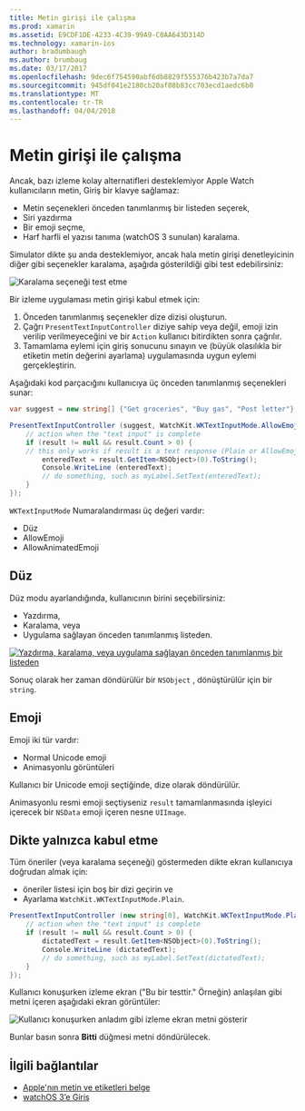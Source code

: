 ```yaml
---
title: Metin girişi ile çalışma
ms.prod: xamarin
ms.assetid: E9CDF1DE-4233-4C39-99A9-C0AA643D314D
ms.technology: xamarin-ios
author: bradumbaugh
ms.author: brumbaug
ms.date: 03/17/2017
ms.openlocfilehash: 9dec6f754590abf6db8829f555376b423b7a7da7
ms.sourcegitcommit: 945df041e2180cb20af08b83cc703ecd1aedc6b0
ms.translationtype: MT
ms.contentlocale: tr-TR
ms.lasthandoff: 04/04/2018
---
```

# <a name="working-with-text-input"></a>Metin girişi ile çalışma

Ancak, bazı izleme kolay alternatifleri desteklemiyor Apple Watch kullanıcıların metin, Giriş bir klavye sağlamaz:

- Metin seçenekleri önceden tanımlanmış bir listeden seçerek,
- Siri yazdırma
- Bir emoji seçme,
- Harf harfli el yazısı tanıma (watchOS 3 sunulan) karalama.

Simulator dikte şu anda desteklemiyor, ancak hala metin girişi denetleyicinin diğer gibi seçenekler karalama, aşağıda gösterildiği gibi test edebilirsiniz:

![](text-input-images/textinput-sml.png "Karalama seçeneği test etme")

Bir izleme uygulaması metin girişi kabul etmek için:

1. Önceden tanımlanmış seçenekler dize dizisi oluşturun.
2. Çağrı `PresentTextInputController` diziye sahip veya değil, emoji izin verilip verilmeyeceğini ve bir `Action` kullanıcı bitirdikten sonra çağrılır.
3. Tamamlama eylemi için giriş sonucunu sınayın ve (büyük olasılıkla bir etiketin metin değerini ayarlama) uygulamasında uygun eylemi gerçekleştirin.

Aşağıdaki kod parçacığını kullanıcıya üç önceden tanımlanmış seçenekleri sunar:

```csharp
var suggest = new string[] {"Get groceries", "Buy gas", "Post letter"};

PresentTextInputController (suggest, WatchKit.WKTextInputMode.AllowEmoji, (result) => {
    // action when the "text input" is complete
    if (result != null && result.Count > 0) {
    // this only works if result is a text response (Plain or AllowEmoji)
        enteredText = result.GetItem<NSObject>(0).ToString();
        Console.WriteLine (enteredText);
        // do something, such as myLabel.SetText(enteredText);
    }
});
```

`WKTextInputMode` Numaralandırması üç değeri vardır:

- Düz
- AllowEmoji
- AllowAnimatedEmoji

## <a name="plain"></a>Düz

Düz modu ayarlandığında, kullanıcının birini seçebilirsiniz:

- Yazdırma,
- Karalama, veya
- Uygulama sağlayan önceden tanımlanmış listeden.

[![](text-input-images/plain-scribble-sml.png "Yazdırma, karalama, veya uygulama sağlayan önceden tanımlanmış bir listeden")](text-input-images/plain-scribble.png#lightbox)

Sonuç olarak her zaman döndürülür bir `NSObject` , dönüştürülür için bir `string`.

## <a name="emoji"></a>Emoji

Emoji iki tür vardır:

- Normal Unicode emoji
- Animasyonlu görüntüleri

Kullanıcı bir Unicode emoji seçtiğinde, dize olarak döndürülür.

Animasyonlu resmi emoji seçtiyseniz `result` tamamlanmasında işleyici içerecek bir `NSData` emoji içeren nesne `UIImage`.

## <a name="accepting-dictation-only"></a>Dikte yalnızca kabul etme

Tüm öneriler (veya karalama seçeneği) göstermeden dikte ekran kullanıcıya doğrudan almak için:

- öneriler listesi için boş bir dizi geçirin ve
- Ayarlama `WatchKit.WKTextInputMode.Plain`.

```csharp
PresentTextInputController (new string[0], WatchKit.WKTextInputMode.Plain, (result) => {
    // action when the "text input" is complete
    if (result != null && result.Count > 0) {
        dictatedText = result.GetItem<NSObject>(0).ToString();
        Console.WriteLine (dictatedText);
        // do something, such as myLabel.SetText(dictatedText);
    }
});
```

Kullanıcı konuşurken izleme ekran ("Bu bir testtir." Örneğin) anlaşılan gibi metni içeren aşağıdaki ekran görüntüler:

![](text-input-images/dictation.png "Kullanıcı konuşurken anladım gibi izleme ekran metni gösterir")

Bunlar basın sonra **Bitti** düğmesi metni döndürülecek.



## <a name="related-links"></a>İlgili bağlantılar

- [Apple'nın metin ve etiketleri belge](https://developer.apple.com/library/ios/documentation/General/Conceptual/WatchKitProgrammingGuide/TextandLabels.html)
- [watchOS 3’e Giriş](~/ios/watchos/platform/introduction-to-watchos3/index.md)
